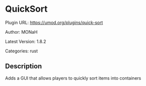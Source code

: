 # QuickSort

Plugin URL: https://umod.org/plugins/quick-sort

Author: MONaH

Latest Version: 1.8.2

Categories: rust

## Description

Adds a GUI that allows players to quickly sort items into containers
